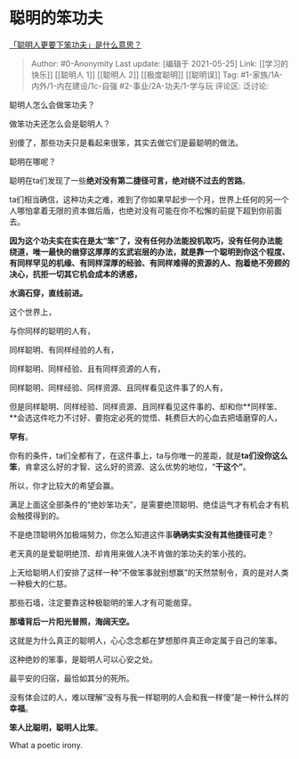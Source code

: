 # 聪明的笨功夫
[「聪明人更要下笨功夫」是什么意思？](https://www.zhihu.com/question/20782378/answer/1331306390)

> Author: #0-Anonymity
> Last update: [编辑于 2021-05-25]
> Link: [[学习的快乐]] [[聪明人 1]] [[聪明人 2]] [[极度聪明]] [[聪明误]]
> Tag: #1-家族/1A-内外/1-内在建设/1c-自强 #2-事业/2A-功夫/1-学与玩
> 评论区:
> 泛讨论:

聪明人怎么会做笨功夫？

做笨功夫还怎么会是聪明人？

别傻了，那些功夫只是看起来很笨，其实去做它们是最聪明的做法。

聪明在哪呢？

聪明在ta们发现了一些**绝对没有第二捷径可言，绝对绕不过去的苦路**。

ta们相当确信，这种功夫之难，难到了你如果早起步一个月，世界上任何的另一个人哪怕拿着无限的资本做后盾，也绝对没有可能在你不松懈的前提下超到你前面去。

**因为这个功夫实在实在是太“笨”了，没有任何办法能投机取巧，没有任何办法能绕道，唯一最快的凿穿这厚厚的玄武岩层的办法，就是靠一个聪明到你这个程度、有同样罕见的机缘、有同样深厚的经验、有同样难得的资源的人、抱着绝不旁顾的决心，抗拒一切其它机会成本的诱惑，**

**水滴石穿，直线前进。**

这个世界上，

与你同样的聪明的人有，

同样聪明、有同样经验的人有，

同样聪明、同样经验、且有同样资源的人有，

同样聪明、同样经验、同样资源、且同样看见这件事了的人有，

但是同样聪明、同样经验、同样资源、且同样看见这件事的、却和你**同样笨、**会选这件吃力不讨好、要抱定必死的觉悟、耗费巨大的心血去把墙磨穿的人，

**罕有**。

你有的条件，ta们全都有了，在这件事上，ta与你唯一的差距，就是**ta们没你这么笨**，肯拿这么好的才智、这么好的资源、这么优势的地位，“**干这个”**。

所以，你才比较大的希望会赢。

满足上面这全部条件的“绝妙笨功夫”，是需要绝顶聪明、绝佳运气才有机会才有机会触摸得到的。

不是绝顶聪明外加极端努力，你怎么知道这件事**确确实实没有其他捷径可走**？

老天真的是爱聪明绝顶、却肯用来做人决不肯做的笨功夫的笨小孩的。

上天给聪明人们安排了这样一种“不做笨事就别想赢”的天然禁制令，真的是对人类一种极大的仁慈。

那些石墙，注定要靠这种极聪明的笨人才有可能凿穿。

**那墙背后一片阳光普照，海阔天空。**

这就是为什么真正的聪明人，心心念念都在梦想那件真正命定属于自己的笨事。

这种绝妙的笨事，是聪明人可以心安之处。

最平安的归宿，最恰如其分的死所。

没有体会过的人，难以理解“没有与我一样聪明的人会和我一样傻”是一种什么样的**幸福**。

**笨人比聪明，聪明人比笨**。

What a poetic irony.
